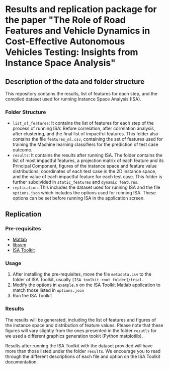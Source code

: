 # Results and replication package for the paper "The Role of Road Features and Vehicle Dynamics in Cost-Effective Autonomous Vehicles Testing: Insights from Instance Space Analysis"


## Description of the data and folder structure

This repository contains the results, list of features for each step, and the compiled dataset used for running Instance Space Analysis (ISA).

### Folder Structure

- `list_of_features`: It contains the list of features for each step of the process of running ISA: Before correlation, after correlation analysis, after clustering, and the final list of impactful features. This folder also contains the file `features_ml.csv`, containing the set of features used for training the Machine learning classifiers for the prediction of test case outcome.
- `results`: It contains the results after running ISA. The folder contains the list of most impactful features, a projection matrix of each feature and its Principal Component, figures of the instance space and feature value distributions, coordinates of each test case in the 2D instance space, and the value of each impactful feature for each test case. This folder is further subdivided in `static_features` and `dynamic features`.
- `replication`: This includes the dataset used for running ISA and the file `options.json` which includes the options used for running ISA. These options can be set before running ISA in the application screen.

## Replication

### Pre-requisites

- [Matlab](https://www.mathworks.com/products/matlab.html)
- [libsvm](https://www.csie.ntu.edu.tw/~cjlin/libsvm/)
- [ISA Toolkit](https://github.com/andremun/InstanceSpace)

### Usage


1. After installing the pre-requisites, move the file `metadata.csv` to the folder of ISA Toolkit, usually `[ISA toolkit root folder]/trial`.
2. Modify the options in `example.m` on the ISA Toolkit Matlab application to match those listed in `options.json`
3. Run the ISA Toolkit

### Results

The results will be generated, including the list of features and figures of the instance space and distribution of feature values. Please note that these figures will vary slightly from the ones presented in the folder `resutls` for we used a different graphics generation tookit (Python matplotlib).

Results after running the ISA Toolkit with the dataset provided will have more than those listed under the folder `results`. We encourage you to read through the different descriptions of each file and option on the ISA Toolkit documentation.